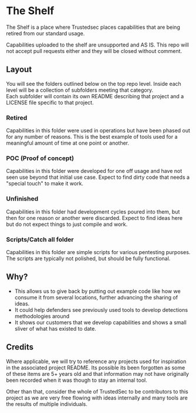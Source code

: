 # The Shelf 

The Shelf is a place where Trustedsec places capabilities that are being retired from our standard usage. 

Capabilities uploaded to the shelf are unsupported and AS IS. This repo will not accept pull requests either and they will be closed without comment. 

## Layout 

You will see the folders outlined below on the top repo level. Inside each level will be a collection of subfolders meeting that category.  
Each subfolder will contain its own README describing that project and a LICENSE file specific to that project. 

 

### Retired 

Capabilities in this folder were used in operations but have been phased out for any number of reasons. This is the best example of tools used for a meaningful amount of time at one point or another. 

### POC (Proof of concept) 

Capabilities in this folder were developed for one off usage and have not seen use beyond that initial use case. Expect to find dirty code that needs a "special touch" to make it work. 

### Unfinished 

Capabilities in this folder had development cycles poured into them, but then for one reason or another were discarded. Expect to find ideas here but do not expect things to just compile and work. 

### Scripts/Catch all folder

Capabilities in this folder are simple scripts for various pentesting purposes. The scripts are typically not polished, but should be fully functional. 

## Why? 

* This allows us to give back by putting out example code like how we consume it from several locations, further advancing the sharing of ideas. 
* It could help defenders see previously used tools to develop detections methodologies around  
* It shows our customers that we develop capabilities and shows a small sliver of what has existed to date.  

## Credits 

Where applicable, we will try to reference any projects used for inspiration in the associated project README. Its possible its been forgotten as some of these items are 5+ years old and that information may not have originally been recorded when it was though to stay an internal tool. 

Other than that, consider the whole of TrustedSec to be contributors to this project as we are very free flowing with ideas internally and many tools are the results of multiple individuals. 

 
